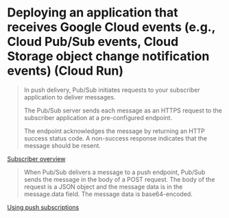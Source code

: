 # Deploying an application that receives Google Cloud events (e.g., Cloud Pub/Sub events, Cloud Storage object change notification events) (Cloud Run)

> In push delivery, Pub/Sub initiates requests to your subscriber application to deliver messages.
> 
> The Pub/Sub server sends each message as an HTTPS request to the subscriber application at a pre-configured endpoint.
>
> The endpoint acknowledges the message by returning an HTTP success status code. A non-success response indicates that the message should be resent.

[Subscriber overview](https://cloud.google.com/pubsub/docs/subscriber)

> When Pub/Sub delivers a message to a push endpoint, Pub/Sub sends the message in the body of a POST request. The body of the request is a JSON object and the message data is in the message.data field. The message data is base64-encoded.

[Using push subscriptions](https://cloud.google.com/pubsub/docs/push)

